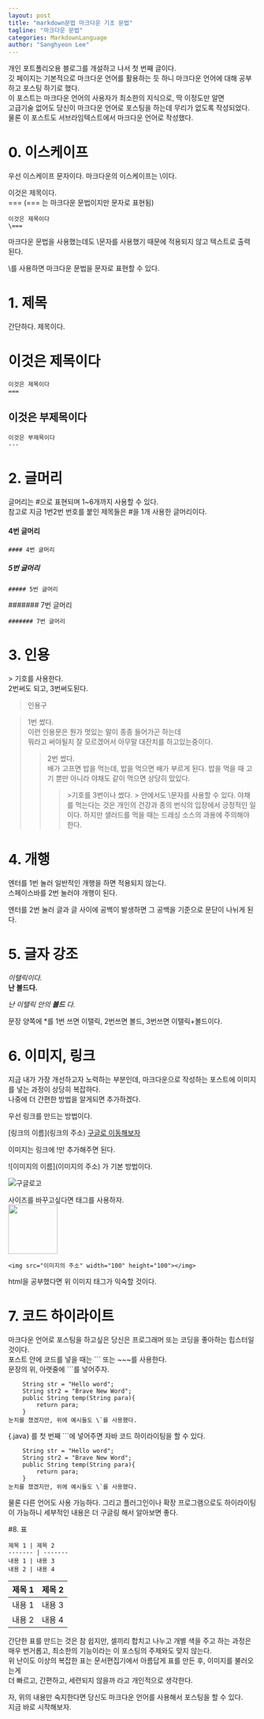 ```yaml
---
layout: post
title: "markdown문법 마크다운 기초 문법"
tagline: "마크다운 문법"
categories: MarkdownLanguage
author: "Sanghyeon Lee"
---
```


개인 포트폴리오용 블로그를 개설하고 나서 첫 번째 글이다.  
깃 페이지는 기본적으로 마크다운 언어를 활용하는 듯 하니 마크다운 언어에 대해 공부하고
포스팅 하기로 했다.  
이 포스트는 마크다운 언어의 사용자가 최소한의 지식으로, 딱 이정도만 알면  
고급기술 없어도 당신이 마크다운 언어로 포스팅을 하는데 무리가 없도록 작성되었다.
물론 이 포스트도 서브라임텍스트에서 마크다운 언어로 작성했다.  

# 0. 이스케이프

우선 이스케이프 문자이다.
마크다운의 이스케이프는 \\이다.   

이것은 제목이다.  
\===  (\=== 는 마크다운 문법이지만 문자로 표현됨)

```
이것은 제목이다
\===
```
마크다운 문법을 사용했는데도 \\문자를 사용했기 때문에 적용되지 않고 텍스트로 출력된다.

\\를 사용하면 마크다운 문법을 문자로 표현할 수 있다.  

# 1. 제목

간단하다. 제목이다.  

이것은 제목이다
===
```
이것은 제목이다
===
```

이것은 부제목이다
---
```
이것은 부제목이다
---
```

# 2. 글머리

글머리는 \#으로 표현되며 1~6개까지 사용할 수 있다.  
참고로 지금 1번2번 번호를 붙인 제목들은 \#을 1개 사용한 글머리이다.

#### 4번 글머리
```
#### 4번 글머리
```
##### 5번 글머리
```
##### 5번 글머리
```
####### 7번 글머리
```
####### 7번 글머리
```


# 3. 인용

\> 기호를 사용한다.  
2번써도 되고, 3번써도된다.  

> 인용구

 > 1번 썼다.  
 > 이런 인용문은 뭔가 멋있는 말이 종종 들어가곤 하는데  
 > 뭐라고 써야될지 잘 모르겠어서 아무말 대잔치를 하고있는중이다.
 > > 2번 썼다.  
 > > 배가 고프면 밥을 먹는데, 밥을 먹으면 배가 부르게 된다.
 > > 밥을 먹을 때 고기 뿐만 아니라 야채도 같이 먹으면 상당히 맜있다.
 > > > \>기호를 3번이나 썼다.
 > > > \> 안에서도 \\문자를 사용할 수 있다.
 > > > 야채를 먹는다는 것은 개인의 건강과 종의 번식의 입장에서 긍정적인 일이다.
 > > > 하지만 샐러드를 먹을 때는 드레싱 소스의 과용에 주의해야 한다.


# 4. 개행

엔터를 1번 눌러 일반적인 개행을 하면 적용되지 않는다.  
스페이스바를 2번 눌러야 개행이 된다.  

엔터를 2번 눌러 글과 글 사이에 공백이 발생하면 그 공백을 기준으로 문단이 나뉘게 된다.  
# 5. 글자 강조

*이탤릭이다.*  
**난 볼드다.**  


*난 이탤릭 안의* ***볼드*** *다.*  

문장 양쪽에 \*를 1번 쓰면 이탤릭, 2번쓰면 볼드, 3번쓰면 이탤릭+볼드이다.  


# 6. 이미지, 링크

지금 내가 가장 개선하고자 노력하는 부분인데, 마크다운으로 작성하는 포스트에 이미지를 넣는 과정이 상당히 복잡하다.  
나중에 더 간편한 방법을 알게되면 추가하겠다.  

우선 링크를 만드는 방법이다.  

\[링크의 이름\]\(링크의 주소\)
[구글로 이동해보자](http://google.com)


이미지는 링크에 \!만 추가해주면 된다. 

\!\[이미지의 이름\]\(이미지의 주소\)
가 기본 방법이다.

![구글로고](https://drive.google.com/uc?id=1bFzDFhNiM1FEhgigjkTRwKHZiyaYkb4G)


사이즈를 바꾸고싶다면 <img>태그를 사용하자.  
<img src="https://drive.google.com/uc?id=1bFzDFhNiM1FEhgigjkTRwKHZiyaYkb4G" width="100" height="100"></img>  
```
<img src="이미지의 주소" width="100" height="100"></img> 
```

html을 공부했다면 위 이미지 태그가 익숙할 것이다.


# 7. 코드 하이라이트

마크다운 언어로 포스팅을 하고싶은 당신은 프로그래머 또는 코딩을 좋아하는 힙스터일것이다.  
포스트 안에 코드를 넣을 때는 \`\`\` 또는 \~~~를 사용한다.  
문장의 위, 아랫줄에 \`\`\`를 넣어주자.

```
    String str = "Hello word";
    String str2 = "Brave New Word";
    public String temp(String para){
        return para;
    }
눈치를 챘겠지만, 위에 예시들도 \`를 사용했다.
```  

{.java} 를 첫 번째 \`\`\`에 넣어주면 자바 코드 하이라이팅을 할 수 있다.  
```{.java} 
    String str = "Hello word";
    String str2 = "Brave New Word";
    public String temp(String para){
        return para;
    }
눈치를 챘겠지만, 위에 예시들도 \`를 사용했다.
```  


물론 다른 언어도 사용 가능하다.
그리고 플러그인이나 확장 프로그램으로도 하이라이팅이 가능하니 세부적인 내용은 더 구글링 해서 알아보면 좋다.  

#8.  표  
```
제목 1 | 제목 2
------- | -------
내용 1 | 내용 3
내용 2 | 내용 4
```

제목 1 | 제목 2
------- | -------
내용 1 | 내용 3
내용 2 | 내용 4

간단한 표를 만드는 것은 참 쉽지만, 셀끼리 합치고 나누고 개별 색을 주고 하는 과정은 매우 번거롭고, 최소한의 기능이라는 이 포스팅의 주제와도 맞지 않는다.  
위 난이도 이상의 복잡한 표는 문서편집기에서 아름답게 표를 만든 후, 이미지를 불러오는게  
더 빠르고, 간편하고, 세련되지 않을까 라고 개인적으로 생각한다.

자, 위의 내용만 숙지한다면 당신도 마크다운 언어를 사용해서 포스팅을 할 수 있다.  
지금 바로 시작해보자. 
